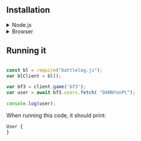 ## Installation

<details>

<summary><bold>Node.js</bold></summary>
<br/>

If you are installing battlelog.js in a Node.js environment:

<details>

  <summary>NPM (not yet available)</summary>
<br/>
If you want to install this trough the NPM registry.

```bash
npm i battlelog.js
```

Or if you use Yarn:

```bash
yarn add battlelog.js
```

Note that this library isn't available on NPM yet. But in the mean time, you can
install it trought GitHub.

</details>
<details>
<summary>Installing trough GitHub</summary>
<br/>
  
```bash
npm i Nefomemes/battlelog.js
```

Or if you use Yarn:

```
yarn add https://github.com/Nefomemes/battlelog.js.git
```

(I'm not quite sure whether this is right lol)

</details>
</details>

<details>

<summary>Browser</summary>

</details>


## Running it

```js

const bl = require("battlelog.js");
var blClient = bl();

var bf3 = client.game('bf3');
var user = await bf3.users.fetch( "DANNYonPC");

console.log(user);

```

When running this code, it should print:

```js
User {
}
```
